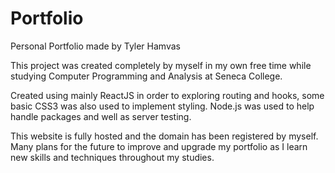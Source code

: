 # Portfolio
Personal Portfolio made by Tyler Hamvas

This project was created completely by myself in my own free time while studying Computer Programming and Analysis at Seneca College.

Created using mainly ReactJS in order to exploring routing and hooks, some basic CSS3 was also used to implement styling. Node.js was used to help handle packages and well as server testing.

This website is fully hosted and the domain has been registered by myself. Many plans for the future to improve and upgrade my portfolio as I learn new skills and techniques throughout my studies.
